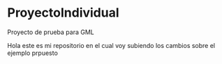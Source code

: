 # ProyectoIndividual
 Proyecto de prueba para GML

Hola este es mi repositorio en el cual voy subiendo los cambios sobre el ejemplo prpuesto 
